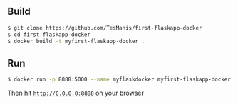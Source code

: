 ## Build

```bash
$ git clone https://github.com/TesManis/first-flaskapp-docker
$ cd first-flaskapp-docker
$ docker build -t myfirst-flaskapp-docker .
```

## Run

```bash
$ docker run -p 8888:5000 --name myflaskdocker myfirst-flaskapp-docker
```

Then hit [`http://0.0.0.0:8888`](http://0.0.0.0:8888/) on your browser